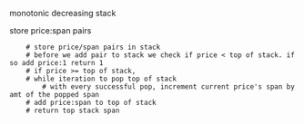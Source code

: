 monotonic decreasing stack

store price:span pairs

        # store price/span pairs in stack
        # before we add pair to stack we check if price < top of stack. if so add price:1 return 1
        # if price >= top of stack,
        # while iteration to pop top of stack
            # with every successful pop, increment current price's span by amt of the popped span
        # add price:span to top of stack
        # return top stack span
